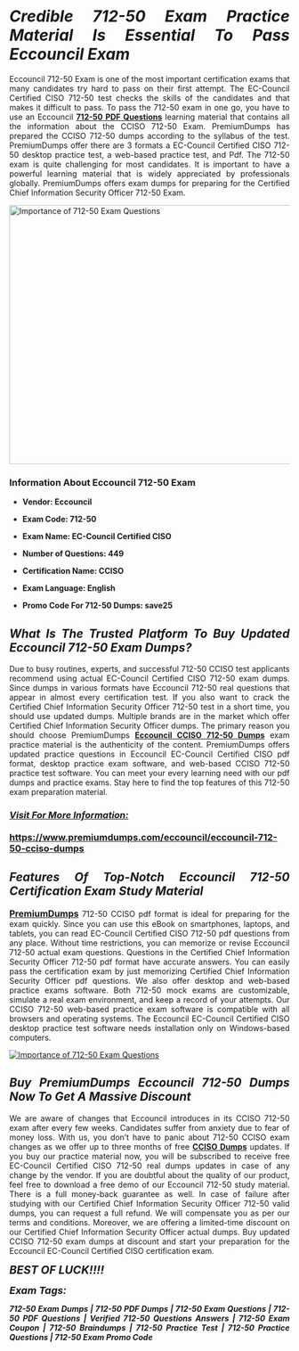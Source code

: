 <h1 style="text-align: justify;"><strong><em>Credible 712-50 Exam Practice Material Is Essential To Pass Eccouncil Exam</em></strong></h1>

<p style="text-align: justify;">Eccouncil 712-50 Exam is one of the most important certification exams that many candidates try hard to pass on their first attempt. The EC-Council Certified CISO 712-50 test checks the skills of the candidates and that makes it difficult to pass. To pass the 712-50 exam in one go, you have to use an Eccouncil <strong><a href="https://www.premiumdumps.com/eccouncil/eccouncil-712-50-cciso-dumps">712-50 PDF Questions</a></strong> learning material that contains all the information about the CCISO 712-50 Exam. PremiumDumps has prepared the CCISO 712-50 dumps according to the syllabus of the test. PremiumDumps offer there are 3 formats a EC-Council Certified CISO 712-50 desktop practice test, a web-based practice test, and Pdf. The 712-50 exam is quite challenging for most candidates. It is important to have a powerful learning material that is widely appreciated by professionals globally. PremiumDumps offers exam dumps for preparing for the Certified Chief Information Security Officer 712-50 Exam.</p>

<p style="text-align: justify;"><a href="https://www.premiumdumps.com/eccouncil/eccouncil-712-50-cciso-dumps"><img alt="Importance of 712-50 Exam Questions" src="https://i.imgur.com/VJaqCPg.jpg" style="width: 700px; height: 465px;" /></a></p>

<h3 style="text-align: justify;"><strong>Information About Eccouncil 712-50 Exam</strong></h3>

<ul>
	<li>
	<p style="text-align: justify;"><b>Vendor: Eccouncil</b></p>
	</li>
	<li>
	<p style="text-align: justify;"><b>Exam Code: 712-50</b></p>
	</li>
	<li>
	<p style="text-align: justify;"><b>Exam Name: EC-Council Certified CISO</b></p>
	</li>
	<li>
	<p style="text-align: justify;"><b>Number of Questions: 449</b></p>
	</li>
	<li>
	<p style="text-align: justify;"><b>Certification Name: CCISO</b></p>
	</li>
	<li>
	<p style="text-align: justify;"><b>Exam Language: English</b></p>
	</li>
	<li>
	<p style="text-align: justify;"><b>Promo Code For 712-50 Dumps: save25</b></p>
	</li>
</ul>

<h2 style="text-align: justify;"><strong><em>What Is The Trusted Platform To Buy Updated Eccouncil 712-50 Exam Dumps?</em></strong></h2>

<p style="text-align: justify;">Due to busy routines, experts, and successful 712-50 CCISO test applicants recommend using actual EC-Council Certified CISO 712-50 exam dumps. Since dumps in various formats have Eccouncil 712-50 real questions that appear in almost every certification test. If you also want to crack the Certified Chief Information Security Officer 712-50 test in a short time, you should use updated dumps. Multiple brands are in the market which offer Certified Chief Information Security Officer dumps. The primary reason you should choose PremiumDumps <a href="https://www.premiumdumps.com/eccouncil/eccouncil-712-50-cciso-dumps"><strong>Eccouncil CCISO 712-50 Dumps</strong></a> exam practice material is the authenticity of the content. PremiumDumps offers updated practice questions in Eccouncil EC-Council Certified CISO pdf format, desktop practice exam software, and web-based CCISO 712-50 practice test software. You can meet your every learning need with our pdf dumps and practice exams. Stay here to find the top features of this 712-50 exam preparation material.</p>

<h3 style="text-align: justify;"><strong><u><i>Visit For More Information:</i></u><br />
<br />
<a href="https://www.premiumdumps.com/eccouncil/eccouncil-712-50-cciso-dumps">https://www.premiumdumps.com/eccouncil/eccouncil-712-50-cciso-dumps</a></strong></h3>

<h2 style="text-align: justify;"><strong><em>Features Of Top-Notch Eccouncil 712-50 Certification Exam Study Material</em></strong></h2>

<p style="text-align: justify;"><span style="font-size:16px;"><strong><a href="https://www.premiumdumps.com/">PremiumDumps</a></strong></span> 712-50 CCISO pdf format is ideal for preparing for the exam quickly. Since you can use this eBook on smartphones, laptops, and tablets, you can read EC-Council Certified CISO 712-50 pdf questions from any place. Without time restrictions, you can memorize or revise Eccouncil 712-50 actual exam questions. Questions in the Certified Chief Information Security Officer 712-50 pdf format have accurate answers. You can easily pass the certification exam by just memorizing Certified Chief Information Security Officer pdf questions. We also offer desktop and web-based practice exams software. Both 712-50 mock exams are customizable, simulate a real exam environment, and keep a record of your attempts. Our CCISO 712-50 web-based practice exam software is compatible with all browsers and operating systems. The Eccouncil EC-Council Certified CISO desktop practice test software needs installation only on Windows-based computers.</p>

<p style="text-align: justify;"><a href="https://www.premiumdumps.com/eccouncil/eccouncil-712-50-cciso-dumps"><img alt="Importance of 712-50 Exam Questions" src="https://i.imgur.com/2KPb8yb.jpg" /></a></p>

<h2 style="text-align: justify;"><strong><em>Buy PremiumDumps Eccouncil 712-50 Dumps Now To Get A Massive Discount</em></strong></h2>

<p style="text-align: justify;">We are aware of changes that Eccouncil introduces in its CCISO 712-50 exam after every few weeks. Candidates suffer from anxiety due to fear of money loss. With us, you don’t have to panic about 712-50 CCISO exam changes as we offer up to three months of free <strong><a href="https://www.premiumdumps.com/eccouncil/cciso-dumps">CCISO Dumps</a></strong> updates. If you buy our practice material now, you will be subscribed to receive free EC-Council Certified CISO 712-50 real dumps updates in case of any change by the vendor. If you are doubtful about the quality of our product, feel free to download a free demo of our Eccouncil 712-50 study material. There is a full money-back guarantee as well. In case of failure after studying with our Certified Chief Information Security Officer 712-50 valid dumps, you can request a full refund. We will compensate you as per our terms and conditions. Moreover, we are offering a limited-time discount on our Certified Chief Information Security Officer actual dumps. Buy updated CCISO 712-50 exam dumps at discount and start your preparation for the Eccouncil EC-Council Certified CISO certification exam.</p>

<p style="text-align: justify;"><em><span style="font-size:20px;"><strong>BEST OF LUCK!!!!</strong></span></em></p>

<p style="text-align: justify;"><span style="font-size:18px;"><strong><em>Exam Tags:</em></strong></span><span style="font-size:20px;"><strong><em> </em></strong></span></p>

<p style="text-align: justify;"><span style="font-size:14px;"><strong><em>712-50 Exam Dumps | 712-50 PDF Dumps | 712-50 Exam Questions | 712-50 PDF Questions | Verified 712-50 Questions Answers | 712-50 Exam Coupon | 712-50 Braindumps | 712-50 Practice Test | 712-50 Practice Questions | 712-50 Exam Promo Code</em></strong></span></p>
